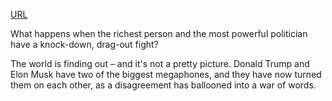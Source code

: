 <a href="https://www.bbc.com/news/articles/c3wd2215q08o">URL</a>

<p>What happens when the richest person and the most powerful politician have a knock-down, drag-out fight?</p>

<p>The world is finding out – and it's not a pretty picture. Donald Trump and Elon Musk have two of the biggest megaphones, and they have now turned them on each other, as a disagreement has ballooned into a war of words.</p>